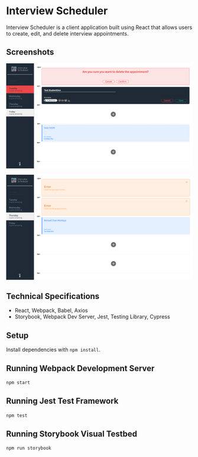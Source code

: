 # Interview Scheduler

Interview Scheduler is a client application built using React that allows users to create, edit, and delete interview appointments.

## Screenshots

!["Screenshot of application displaying booked appointment, empty appointment, and functions to add/edit/delete an appointment."](https://github.com/t-iffany/scheduler/blob/master/docs/schedule-functions.png?raw=true)

!["Screenshot of application error handling when saving or deleting and appointment."](https://github.com/t-iffany/scheduler/blob/master/docs/error-handling.png?raw=true)

## Technical Specifications
- React, Webpack, Babel, Axios
- Storybook, Webpack Dev Server, Jest, Testing Library, Cypress

## Setup

Install dependencies with `npm install`.

## Running Webpack Development Server

```sh
npm start
```

## Running Jest Test Framework

```sh
npm test
```

## Running Storybook Visual Testbed

```sh
npm run storybook
```
